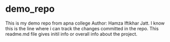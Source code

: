 # demo_repo
This is my demo repo from apna college
Author: Hamza Iftikhar Jatt.
I know this is the line where i can track the changes committed in the repo.
This readme.md file gives initil info or overall info about the project.
